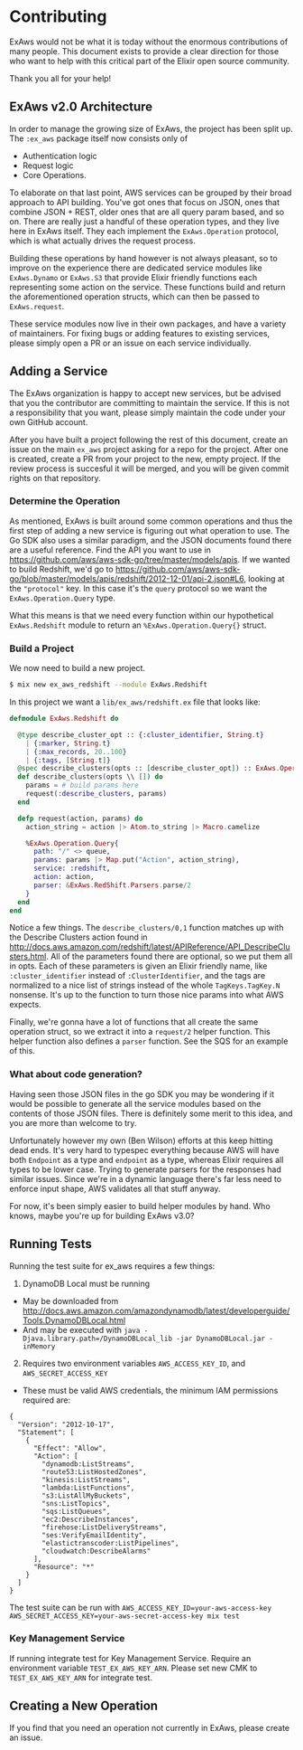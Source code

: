 Contributing
============

ExAws would not be what it is today without the enormous contributions of many people. This document exists to provide a clear direction for those who want to help with this critical part of the Elixir open source community.

Thank you all for your help!

## ExAws v2.0 Architecture

In order to manage the growing size of ExAws, the project has been split up. The `:ex_aws` package itself now consists only of

- Authentication logic
- Request logic
- Core Operations.

To elaborate on that last point, AWS services can be grouped by their broad approach to API building. You've got ones that focus on JSON, ones that combine JSON + REST, older ones that are all query param based, and so on. There are really just a handful of these operation types, and they live here in ExAws itself. They each implement the `ExAws.Operation` protocol, which is what actually drives the request process.

Building these operations by hand however is not always pleasant, so to improve on the experience there are dedicated service modules like `ExAws.Dynamo` or `ExAws.S3` that provide Elixir friendly functions each representing some action on the service. These functions build and return the aforementioned operation structs, which can then be passed to `ExAws.request`.

These service modules now live in their own packages, and have a variety of maintainers. For fixing bugs or adding features to existing services, please simply open a PR or an issue on each service individually.

## Adding a Service

The ExAws organization is happy to accept new services, but be advised that you the contributor are committing to maintain the service. If this is not a responsibility that you want, please simply maintain the code under your own GitHub account.

After you have built a project following the rest of this document, create an issue on the main `ex_aws` project asking for a repo for the project. After one is created, create a PR from your project to the new, empty project. If the review process is succesful it will be merged, and you will be given commit rights on that repository.

### Determine the Operation

As mentioned, ExAws is built around some common operations and thus the first step of adding a new service is figuring out what operation to use. The Go SDK also uses a similar paradigm, and the JSON documents found there are a useful reference. Find the API you want to use in  https://github.com/aws/aws-sdk-go/tree/master/models/apis. If we wanted to build Redshift, we'd go to https://github.com/aws/aws-sdk-go/blob/master/models/apis/redshift/2012-12-01/api-2.json#L6, looking at the `"protocol"` key. In this case it's the `query` protocol so we want the `ExAws.Operation.Query` type.

What this means is that we need every function within our hypothetical `ExAws.Redshift` module to return an `%ExAws.Operation.Query{}` struct.

### Build a Project

We now need to build a new project.

```bash
$ mix new ex_aws_redshift --module ExAws.Redshift
```

In this project we want a `lib/ex_aws/redshift.ex` file that looks like:

```elixir
defmodule ExAws.Redshift do

  @type describe_cluster_opt :: {:cluster_identifier, String.t}
    | {:marker, String.t}
    | {:max_records, 20..100}
    | {:tags, [String.t]}
  @spec describe_clusters(opts :: [describe_cluster_opt]) :: ExAws.Operation.Query.t
  def describe_clusters(opts \\ []) do
    params = # build params here
    request(:describe_clusters, params)
  end

  defp request(action, params) do
    action_string = action |> Atom.to_string |> Macro.camelize

    %ExAws.Operation.Query{
      path: "/" <> queue,
      params: params |> Map.put("Action", action_string),
      service: :redshift,
      action: action,
      parser: &ExAws.RedShift.Parsers.parse/2
    }
  end
end
```

Notice a few things. The `describe_clusters/0,1` function matches up with the Describe Clusters action found in http://docs.aws.amazon.com/redshift/latest/APIReference/API_DescribeClusters.html. All of the parameters found there are optional, so we put them all in opts. Each of these parameters is given an Elixir friendly name, like `:cluster_identifier` instead of `:ClusterIdentifier`, and the tags are normalized to a nice list of strings instead of the whole `TagKeys.TagKey.N` nonsense. It's up to the function to turn those nice params into what AWS expects.

Finally, we're gonna have a lot of functions that all create the same operation struct, so we extract it into a `request/2` helper function. This helper function also defines a `parser` function. See the SQS for an example of this.

### What about code generation?

Having seen those JSON files in the go SDK you may be wondering if it would be possible to generate all the service modules based on the contents of those JSON files. There is definitely some merit to this idea, and you are more than welcome to try.

Unfortunately however my own (Ben Wilson) efforts at this keep hitting dead ends. It's very hard to typespec everything because AWS will have both `Endpoint` as a type and `endpoint` as a type, whereas Elixir requires all types to be lower case. Trying to generate parsers for the responses had similar issues. Since we're in a dynamic language there's far less need to enforce input shape, AWS validates all that stuff anyway.

For now, it's been simply easier to build helper modules by hand. Who knows, maybe you're up for building ExAws v3.0?

## Running Tests
Running the test suite for ex_aws requires a few things:

1. DynamoDB Local must be running
  * May be downloaded from http://docs.aws.amazon.com/amazondynamodb/latest/developerguide/Tools.DynamoDBLocal.html
  * And may be executed with `java -Djava.library.path=/DynamoDBLocal_lib -jar DynamoDBLocal.jar -inMemory`
2. Requires two environment variables `AWS_ACCESS_KEY_ID`, and `AWS_SECRET_ACCESS_KEY`
  * These must be valid AWS credentials, the minimum IAM permissions required are:
```
{
  "Version": "2012-10-17",
  "Statement": [
    {
      "Effect": "Allow",
      "Action": [
        "dynamodb:ListStreams",
        "route53:ListHostedZones",
        "kinesis:ListStreams",
        "lambda:ListFunctions",
        "s3:ListAllMyBuckets",
        "sns:ListTopics",
        "sqs:ListQueues",
        "ec2:DescribeInstances",
        "firehose:ListDeliveryStreams",
        "ses:VerifyEmailIdentity",
        "elastictranscoder:ListPipelines",
        "cloudwatch:DescribeAlarms"
      ],
      "Resource": "*"
    }
  ]
}
```

The test suite can be run with `AWS_ACCESS_KEY_ID=your-aws-access-key AWS_SECRET_ACCESS_KEY=your-aws-secret-access-key mix test`

### Key Management Service

If running integrate test for Key Management Service. Require an environment variable `TEST_EX_AWS_KEY_ARN`. Please set new CMK to `TEST_EX_AWS_KEY_ARN` for integrate test.

## Creating a New Operation

If you find that you need an operation not currently in ExAws, please create an issue.
